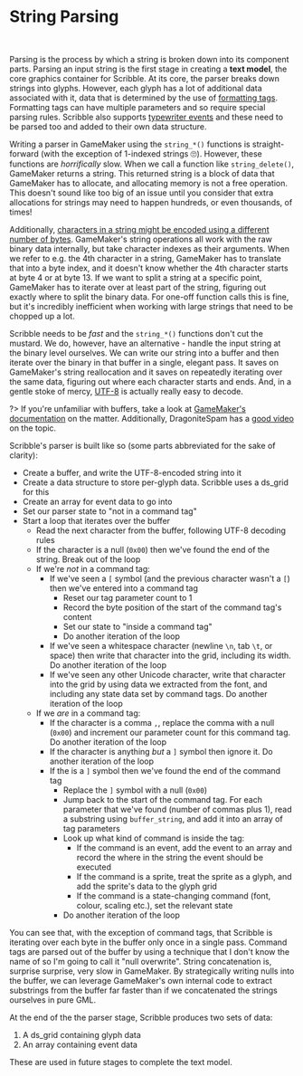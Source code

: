 # String Parsing

&nbsp;

Parsing is the process by which a string is broken down into its component parts. Parsing an input string is the first stage in creating a **text model**, the core graphics container for Scribble. At its core, the parser breaks down strings into glyphs. However, each glyph has a lot of additional data associated with it, data that is determined by the use of [formatting tags](text-formatting). Formatting tags can have multiple parameters and so require special parsing rules. Scribble also supports [typewriter events](hdiw-typewriter-and-events) and these need to be parsed too and added to their own data structure.

Writing a parser in GameMaker using the `string_*()` functions is straight-forward (with the exception of 1-indexed strings 🙄). However, these functions are _horrifically_ slow. When we call a function like `string_delete()`, GameMaker returns a string. This returned string is a block of data that GameMaker has to allocate, and allocating memory is not a free operation. This doesn't sound like too big of an issue until you consider that extra allocations for strings may need to happen hundreds, or even thousands, of times!

Additionally, [characters in a string might be encoded using a different number of bytes](hdiw-what-even-is-a-string-anyway). GameMaker's string operations all work with the raw binary data internally, but take character indexes as their arguments. When we refer to e.g. the 4th character in a string, GameMaker has to translate that into a byte index, and it doesn't know whether the 4th character starts at byte 4 or at byte 13. If we want to split a string at a specific point, GameMaker has to iterate over at least part of the string, figuring out exactly where to split the binary data. For one-off function calls this is fine, but it's incredibly inefficient when working with large strings that need to be chopped up a lot.

Scribble needs to be _fast_ and the `string_*()` functions don't cut the mustard. We do, however, have an alternative - handle the input string at the binary level ourselves. We can write our string into a buffer and then iterate over the binary in that buffer in a single, elegant pass. It saves on GameMaker's string reallocation and it saves on repeatedly iterating over the same data, figuring out where each character starts and ends. And, in a gentle stoke of mercy, [UTF-8](hdiw-what-even-is-a-string-anyway) is actually really easy to decode.

?> If you're unfamiliar with buffers, take a look at [GameMaker's documentation](https://manual.yoyogames.com/GameMaker_Language/GML_Reference/Buffers/Buffers.htm) on the matter. Additionally, DragoniteSpam has a [good video](https://www.youtube.com/watch?v=xfUcVqEtYz4) on the topic.

Scribble's parser is built like so (some parts abbreviated for the sake of clarity):

- Create a buffer, and write the UTF-8-encoded string into it
- Create a data structure to store per-glyph data. Scribble uses a ds_grid for this
- Create an array for event data to go into
- Set our parser state to "not in a command tag"
- Start a loop that iterates over the buffer
  - Read the next character from the buffer, following UTF-8 decoding rules
  - If the character is a null (`0x00`) then we've found the end of the string. Break out of the loop
  - If we're _not_ in a command tag:
    - If we've seen a `[` symbol (and the previous character wasn't a `[`) then we've entered into a command tag
	  - Reset our tag parameter count to 1
	  - Record the byte position of the start of the command tag's content
	  - Set our state to "inside a command tag"
	  - Do another iteration of the loop
	- If we've seen a whitespace character (newline `\n`, tab `\t`, or space) then write that character into the grid, including its width. Do another iteration of the loop
	- If we've seen any other Unicode character, write that character into the grid by using data we extracted from the font, and including any state data set by command tags. Do another iteration of the loop
  - If we _are_ in a command tag:
    - If the character is a comma `,`, replace the comma with a null (`0x00`) and increment our parameter count for this command tag. Do another iteration of the loop
	- If the character is anything _but_ a `]` symbol then ignore it. Do another iteration of the loop
	- If the is a `]` symbol then we've found the end of the command tag
	  - Replace the `]` symbol with a null (`0x00`)
	  - Jump back to the start of the command tag. For each parameter that we've found (number of commas plus 1), read a substring using `buffer_string`, and add it into an array of tag parameters
	  - Look up what kind of command is inside the tag:
	    - If the command is an event, add the event to an array and record the where in the string the event should be executed
		- If the command is a sprite, treat the sprite as a glyph, and add the sprite's data to the glyph grid
		- If the command is a state-changing command (font, colour, scaling etc.), set the relevant state
	  - Do another iteration of the loop

You can see that, with the exception of command tags, that Scribble is iterating over each byte in the buffer only once in a single pass. Command tags are parsed out of the buffer by using a technique that I don't know the name of so I'm going to call it "null overwrite". String concatenation is, surprise surprise, very slow in GameMaker. By strategically writing nulls into the buffer, we can leverage GameMaker's own internal code to extract substrings from the buffer far faster than if we concatenated the strings ourselves in pure GML.

At the end of the the parser stage, Scribble produces two sets of data:

1. A ds_grid containing glyph data
2. An array containing event data

These are used in future stages to complete the text model.
